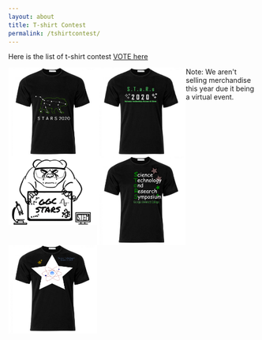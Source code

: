 ```yaml
---
layout: about
title: T-shirt Contest
permalink: /tshirtcontest/
---
```


Here is the list of t-shirt contest  <a href="https://ggc.az1.qualtrics.com/jfe/form/SV_3fVkT5VXAk2SkhE"> VOTE here </a> 

<img src="/assets/images/tshirts/Lisa Tang.png" style="max-width:180px; max-height:180px; float: left;">
<img src="/assets/images/tshirts/STARStshirt_HeidiBolte.png" style="max-width:180px; max-height:180px; float: left;">
<img src="/assets/images/tshirts/Miguel Lago.png" style="max-width:180px; max-height:180px; float: left;">
<img src="/assets/images/tshirts/DaisyAguilar.png" style="max-width:180px; max-height:180px; float: left;">
<img src="/assets/images/tshirts/CassandraRichemond.png" style="max-width:180px; max-height:180px; float: left;">



Note: We aren't selling merchandise this year due it being a virtual event.
